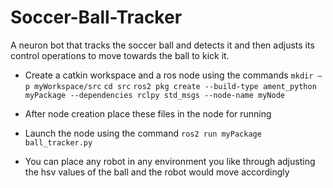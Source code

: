 # Soccer-Ball-Tracker
A neuron bot that tracks the soccer ball and detects it  and then adjusts its control operations to move towards the ball to kick it.

* Create a catkin workspace and a ros node using the commands
  ```mkdir –p myWorkspace/src```
```cd src```
```ros2 pkg create --build-type ament_python myPackage --dependencies rclpy std_msgs --node-name myNode```
* After node creation place these files in the node for running
* Launch the node using the command
```ros2 run myPackage ball_tracker.py```

* You can place any robot in any environment you like through adjusting the hsv values of the ball and the robot would move accordingly

